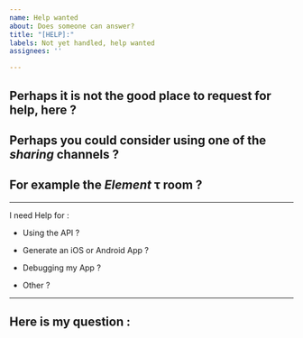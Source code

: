 ```yaml
---
name: Help wanted
about: Does someone can answer?
title: "[HELP]:"
labels: Not yet handled, help wanted
assignees: ''

---
```


## Perhaps it is not the good place to request for help, here ?
## Perhaps you could consider using one of the _sharing_ channels ?
## For example the _Element_ τ room ?

------------

I need Help for :

- Using the API ?

- Generate an iOS or Android App ?

- Debugging my App ?

- Other ?

-------------------------------------
## Here is my question :
